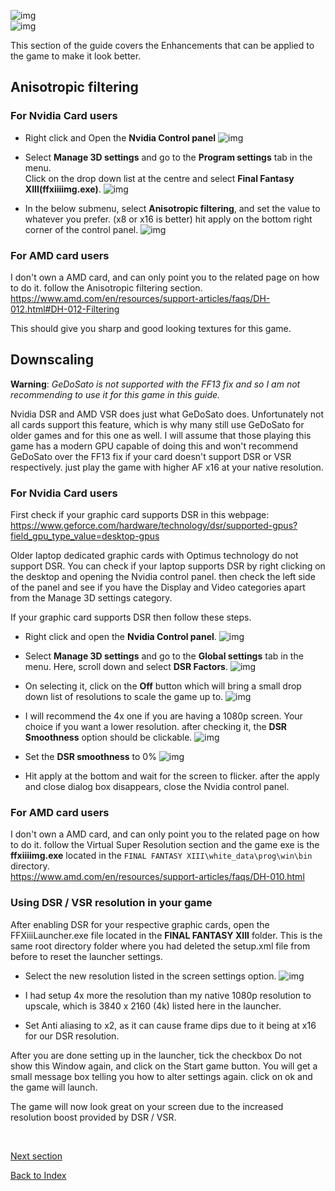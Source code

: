 ![img](images/enhancements/enhancements.png)
<br>
![img](images/enhancements/chr_enh_img.png)


This section of the guide covers the Enhancements that can be applied to the game to make it look better.


## Anisotropic filtering

### For Nvidia Card users
- Right click and Open the **Nvidia Control panel**
![img](images/enhancements/anisotropic-filtering/an-iso_nv_1.jpg)

- Select **Manage 3D settings** and go to the **Program settings** tab in the menu. 
<br>Click on the drop down list at the centre and select **Final Fantasy XIII(ffxiiiimg.exe)**.
![img](images/enhancements/anisotropic-filtering/an-iso_nv_2.png)

- In the below submenu, select **Anisotropic filtering**, and set the value to whatever you prefer. (x8 or x16 is better) hit apply on the bottom right corner of the control panel.
![img](images/enhancements/anisotropic-filtering/an-iso_nv_3.png)


### For AMD card users
I don't own a AMD card, and can only point you to the related page on how to do it. follow the Anisotropic filtering section.
<br>https://www.amd.com/en/resources/support-articles/faqs/DH-012.html#DH-012-Filtering

This should give you sharp and good looking textures for this game.



## Downscaling
**Warning**: *GeDoSato is not supported with the FF13 fix and so I am not recommending to use it for this game in this guide.*

Nvidia DSR and AMD VSR does just what GeDoSato does. Unfortunately not all cards support this feature, which is why many still use GeDoSato for older games and for this one as well. I will assume that those playing this game has a modern GPU capable of doing this and won't recommend GeDoSato over the FF13 fix if your card doesn't support DSR or VSR respectively. just play the game with higher AF x16 at your native resolution.


### For Nvidia Card users

First check if your graphic card supports DSR in this webpage:
<br>https://www.geforce.com/hardware/technology/dsr/supported-gpus?field_gpu_type_value=desktop-gpus

Older laptop dedicated graphic cards with Optimus technology do not support DSR.
You can check if your laptop supports DSR by right clicking on the desktop and opening the Nvidia control panel. then check the left side of the panel and see if you have the Display and Video categories apart from the Manage 3D settings category.

If your graphic card supports DSR then follow these steps.


- Right click and open the **Nvidia Control panel**. 
![img](images/enhancements/downscaling/dsr_0.jpg)

- Select **Manage 3D settings** and go to the **Global settings** tab in the menu. 
Here, scroll down and select **DSR Factors**.
![img](images/enhancements/downscaling/dsr_1.png)

- On selecting it, click on the **Off** button which will bring a small drop down list of resolutions to scale the game up to. 
![img](images/enhancements/downscaling/dsr_2.png)

- I will recommend the 4x one if you are having a 1080p screen. Your choice if you want a lower resolution. after checking it, the **DSR Smoothness** option should be clickable.
![img](images/enhancements/downscaling/dsr_3.png)

- Set the **DSR smoothness** to 0%
![img](images/enhancements/downscaling/dsr_4.png)

- Hit apply at the bottom and wait for the screen to flicker. after the apply and close dialog box disappears, close the Nvidia control panel.


### For AMD card users

I don't own a AMD card, and can only point you to the related page on how to do it. follow the Virtual Super Resolution section and the game exe is the **ffxiiiimg.exe** located in the `FINAL FANTASY XIII\white_data\prog\win\bin` directory.
<br>https://www.amd.com/en/resources/support-articles/faqs/DH-010.html



### Using DSR / VSR resolution in your game
After enabling DSR for your respective graphic cards, open the FFXiiiLauncher.exe file located in the **FINAL FANTASY XIII** folder. 
This is the same root directory folder where you had deleted the setup.xml file from before to reset the launcher settings. 

- Select the new resolution listed in the screen settings option.
![img](images/enhancements/downscaling/launcher_dsr.png)

- I had setup 4x more the resolution than my native 1080p resolution to upscale, which is 3840 x 2160 (4k) listed here in the launcher.

- Set Anti aliasing to x2, as it can cause frame dips due to it being at x16 for our DSR resolution.

After you are done setting up in the launcher, tick the checkbox Do not show this Window again, and click on the Start game button.
You will get a small message box telling you how to alter settings again. click on ok and the game will launch.


The game will now look great on your screen due to the increased resolution boost provided by DSR / VSR.

<br>

[Next section](non_severe_problems.md)

[Back to Index](index.md)    
